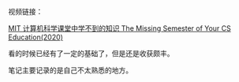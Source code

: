 视频链接：

[MIT 计算机科学课堂中学不到的知识 The Missing Semester of Your CS Education(2020)](https://www.bilibili.com/video/BV1x7411H7wa)

看的时候已经有了一定的基础了，但是还是收获颇丰。

笔记主要记录的是自己不太熟悉的地方。

